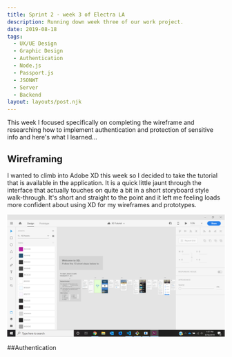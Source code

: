 ```yaml
---
title: Sprint 2 - week 3 of Electra LA
description: Running down week three of our work project.
date: 2019-08-18
tags:
  - UX/UE Design
  - Graphic Design
  - Authentication
  - Node.js
  - Passport.js
  - JSONWT
  - Server
  - Backend
layout: layouts/post.njk
---
```


This week I focused specifically on completing the wireframe and researching how to implement authentication and protection of sensitive info and here's what I learned...

## Wireframing

I wanted to climb into Adobe XD this week so I decided to take the tutorial that is available in the application. It is a quick little jaunt through the interface that actually touches on quite a bit in a short storyboard style walk-through. It's short and straight to the point and it left me feeling loads more confident about using XD for my wireframes and prototypes.

![snapshot of wireframes](/../img/AdobeXDTutorial.png)

##Authentication
